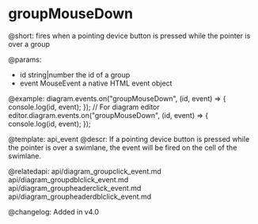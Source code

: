 groupMouseDown
==============

@short: fires when a pointing device button is pressed while the pointer is over a group

@params:
- id            string|number   the id of a group
- event         MouseEvent      a native HTML event object

@example:
diagram.events.on("groupMouseDown", (id, event) => {
    console.log(id, event);
});
// For diagram editor
editor.diagram.events.on("groupMouseDown", (id, event) => {
    console.log(id, event);
});

@template: api_event
@descr:
If a pointing device button is pressed while the pointer is over a swimlane, the event will be fired on the cell of the swimlane.

@relatedapi:
api/diagram_groupclick_event.md
api/diagram_groupdblclick_event.md
api/diagram_groupheaderclick_event.md
api/diagram_groupheaderdblclick_event.md

@changelog:
Added in v4.0
